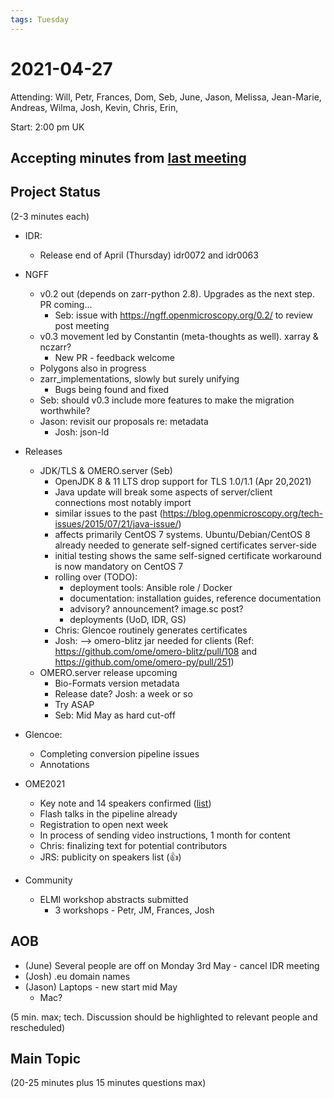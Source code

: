 ```yaml
---
tags: Tuesday
---
```


# 2021-04-27

Attending: Will, Petr, Frances, Dom, Seb, June, Jason, Melissa, Jean-Marie, Andreas, Wilma, Josh, Kevin, Chris, Erin, 

Start: 2:00 pm UK

## Accepting minutes from [last meeting](https://github.com/ome/meeting-minutes)

## Project Status

(2-3 minutes each)

- IDR:
  - Release end of April (Thursday) idr0072 and idr0063

- NGFF
  - v0.2 out (depends on zarr-python 2.8). Upgrades as the next step. PR coming...
    - Seb: issue with https://ngff.openmicroscopy.org/0.2/ to review post meeting
  - v0.3 movement led by Constantin (meta-thoughts as well). xarray & nczarr?
    - New PR - feedback welcome
  - Polygons also in progress
  - zarr_implementations, slowly but surely unifying
    - Bugs being found and fixed
  - Seb: should v0.3 include more features to make the migration worthwhile?
  - Jason: revisit our proposals re: metadata
    - Josh: json-ld

- Releases
  - JDK/TLS & OMERO.server (Seb)
    - OpenJDK 8 & 11 LTS drop support for TLS 1.0/1.1 (Apr 20,2021)
    - Java update will break some aspects of server/client connections most notably import
    - similar issues to the past (https://blog.openmicroscopy.org/tech-issues/2015/07/21/java-issue/)
    - affects primarily CentOS 7 systems. Ubuntu/Debian/CentOS 8 already needed to generate self-signed certificates server-side
    - initial testing shows the same self-signed certificate workaround is now mandatory on CentOS 7
    - rolling over (TODO):
      - deployment tools: Ansible role / Docker 
      - documentation: installation guides, reference documentation
      - advisory? announcement? image.sc post?
      - deployments (UoD, IDR, GS)
    - Chris: Glencoe routinely generates certificates
    - Josh: --> omero-blitz jar needed for clients (Ref: https://github.com/ome/omero-blitz/pull/108 and https://github.com/ome/omero-py/pull/251)
  - OMERO.server release upcoming
    - Bio-Formats version metadata
    - Release date? Josh: a week or so
    - Try ASAP
    - Seb: Mid May as hard cut-off


- Glencoe:
  - Completing conversion pipeline issues
  - Annotations

- OME2021
  - Key note and 14 speakers confirmed ([list](www.openmicroscopy.org/events/ome-community-meeting-2021))
  - Flash talks in the pipeline already
  - Registration to open next week
  - In process of sending video instructions, 1 month for content
  - Chris: finalizing text for potential contributors
  - JRS: publicity on speakers list (:+1:)

- Community
  - ELMI workshop abstracts submitted
    - 3 workshops - Petr, JM, Frances, Josh

## AOB

- (June) Several people are off on Monday 3rd May - cancel IDR meeting
- (Josh) .eu domain names
- (Jason) Laptops - new start mid May
  - Mac? 

(5 min. max; tech. Discussion should be highlighted to relevant people and rescheduled)

## Main Topic

(20-25 minutes plus 15 minutes questions max)
